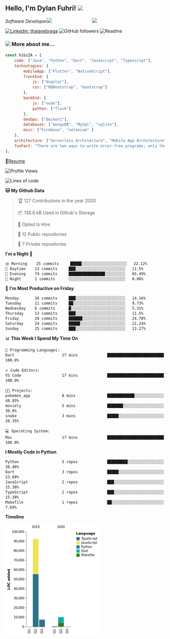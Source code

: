 <h2>Hello, I'm Dylan Fuhri! <img src="https://media.giphy.com/media/12oufCB0MyZ1Go/giphy.gif" width="50"></h2>
<img align='right' src="https://media.giphy.com/media/836HiJc7pgzy8iNXCn/giphy.gif" width="230">
<p><em>Software Developer</a><img src="https://media.giphy.com/media/WUlplcMpOCEmTGBtBW/giphy.gif" width="30"> 
</em></p>

[![Linkedin: thaianebraga](https://img.shields.io/badge/-Dylan-blue?style=flat-square&logo=Linkedin&logoColor=white&link=https://www.linkedin.com/in/dylan-fuhri/)](https://www.linkedin.com/in/dylan-fuhri/)
![GitHub followers](https://img.shields.io/github/followers/HibiZA?style=social)
![Readme](https://github.com/HibiZA/HibiZA/workflows/Readme/badge.svg)

### <img src="https://media.giphy.com/media/VgCDAzcKvsR6OM0uWg/giphy.gif" width="50"> More about me...  

```javascript
const hibiZA = {
    code: ["Java", "Python", "Dart", "Javascript", "Typescript"],
    technologies: {
        mobileApp: ["Flutter", "NativeScript"],
        frontEnd: {
            js: ["Angular"],
            css: ["MDBootstrap", "bootstrap"]
        },
        backEnd: {
            js: ["node"],
            python: ["flask"]
        },
        devOps: ["Docker🐳"],
        databases: ["mongoDB", "MySql", "sqlite"],
        misc: ["Firebase", "selenium" ]
    },
    architecture: ["Serverless Architecture", "Mobile App Architecture"],
    funFact: "There are two ways to write error-free programs; only the third one works"
};
```
📝[Resume](https://drive.google.com/file/d/1RjxKCcvUeoyYgnL_eCwQ9zay77Ayr0Xu/view?usp=sharing)
<!--START_SECTION:waka-->
![Profile Views](http://img.shields.io/badge/Profile%20Views-3-blue)

![Lines of code](https://img.shields.io/badge/From%20Hello%20World%20I%27ve%20Written-85585%20Lines%20of%20code-blue)

**🐱 My Github Data** 

> 🏆 127 Contributions in the year 2020
 > 
> 📦 136.6 kB Used in Github's Storage 
 > 
> 💼 Opted to Hire
 > 
> 📜 12 Public repositories
 > 
> 🔑 7 Private repositories 

**I'm a Night 🦉** 

```text
🌞 Morning    25 commits     █████░░░░░░░░░░░░░░░░░░░░   22.12% 
🌆 Daytime    13 commits     ███░░░░░░░░░░░░░░░░░░░░░░   11.5% 
🌃 Evening    74 commits     ████████████████░░░░░░░░░   65.49% 
🌙 Night      1 commits      ░░░░░░░░░░░░░░░░░░░░░░░░░   0.88%

```
📅 **I'm Most Productive on Friday** 

```text
Monday       16 commits     ███░░░░░░░░░░░░░░░░░░░░░░   14.16% 
Tuesday      11 commits     ██░░░░░░░░░░░░░░░░░░░░░░░   9.73% 
Wednesday    6 commits      █░░░░░░░░░░░░░░░░░░░░░░░░   5.31% 
Thursday     13 commits     ███░░░░░░░░░░░░░░░░░░░░░░   11.5% 
Friday       28 commits     ██████░░░░░░░░░░░░░░░░░░░   24.78% 
Saturday     24 commits     █████░░░░░░░░░░░░░░░░░░░░   21.24% 
Sunday       15 commits     ███░░░░░░░░░░░░░░░░░░░░░░   13.27%

```


📊 **This Week I Spend My Time On** 

```text
💬 Programming Languages: 
Dart                     17 mins             █████████████████████████   100.0%

🔥 Code Editors: 
VS Code                  17 mins             █████████████████████████   100.0%

🐱‍💻 Projects: 
pokemon_app              8 mins              ████████████░░░░░░░░░░░░░   48.85% 
moviely                  5 mins              ███████░░░░░░░░░░░░░░░░░░   30.8% 
snake                    3 mins              █████░░░░░░░░░░░░░░░░░░░░   20.35%

💻 Operating System: 
Mac                      17 mins             █████████████████████████   100.0%

```

**I Mostly Code in Python** 

```text
Python                   5 repos             █████████░░░░░░░░░░░░░░░░   38.46% 
Dart                     3 repos             █████░░░░░░░░░░░░░░░░░░░░   23.08% 
JavaScript               2 repos             ███░░░░░░░░░░░░░░░░░░░░░░   15.38% 
TypeScript               2 repos             ███░░░░░░░░░░░░░░░░░░░░░░   15.38% 
Makefile                 1 repos             ██░░░░░░░░░░░░░░░░░░░░░░░   7.69%

```


**Timeline**

![Chart not found](https://github.com/HibiZA/HibiZA/blob/master/charts/bar_graph.png) 


<!--END_SECTION:waka-->
